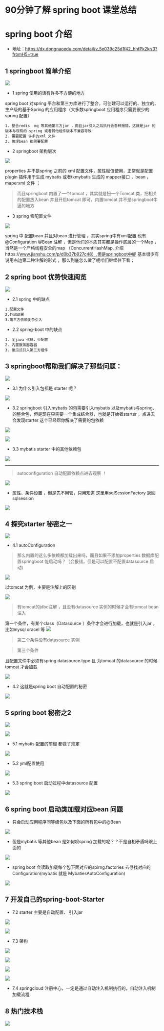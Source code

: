 # 90分钟了解 spring boot  课堂总结


# spring boot 介绍

* 地址：https://dx.dongnaoedu.com/detail/v_5e039c25d1f42_hhfPk2kr/3?fromH5=true 

## 1 springboot 简单介绍

![](assets/000/02/01/01/01-1587173178062.png)


* 1 spring 使用的话有许多不方便的地方

spring boot 对spring 平台和第三方库进行了整合，可创建可以运行的、独立的、生产级的基于Spring 的应用程序（大多数springboot 应用程序只需要很少的spring 配置）
 

```
1. 整合redis  mq 等其他第三方jar ，而且jar引入之后执行会各种报错，这就是jar 的版本与现有的 spring 或者其他组件版本不兼容导致
2. 需要配置 许多的xml 文件
3. 管理bean 都需要配置  
```

* 2 springboot 架构层次



![](assets/000/02/01/01/01-1587174366244.png)

properties  并不是spring 之前的 xml 配置文件，属性赋值使用，正常就是配置plugin 插件用于生成 mybatis 或者tkmybatis 生成的  mapper接口 ，bean ，maperxml 文件 ；

> 而且springboot 内置了一个tomcat ，其实就是扭一个Tomcat 类，把相关的配置放入bean 并且开启tomcat 即可，内置tomcat 并不是springboot牛逼的地方


* 3 spring 零配置文件


![](assets/000/02/01/01/01-1587174694991.png)

spring 中 配置bean 并且对bean 进行管理 ，其实spring中有xml配置 也有 @Configuration @Bean 注解 ，但是他们的本质其实都是操作底层的一个Map ，当然是一个严格线程安全的map （ConcurrentHashMap, 介绍https://www.jianshu.com/p/d0b37b927c48）,但是springboot中呢 基本很少有说用右边第二种注解的形式 ，那么到底怎么做了呢咱们继续往下看；


## 2 spring boot 优势快速阅览


![](assets/000/02/01/01/01-1587175639731.png)
 
* 2.1 spring 中的缺点

```
1.配置文件
2.外部部署
3.第三方依赖复杂引入    
```

* 2.2 spring-boot 中的缺点

```
1. 全java 代码，少配置
2. 内置服务器容器  
3. 傻瓜式引入第三方组件
```

## 3 springboot帮助我们解决了那些问题：


![](assets/000/02/01/01/01-1587176051423.png)


* 3.1 为什么引入包都是 starter 呢？

![](assets/000/02/01/01/01-1587176140292.png)


* 3.2  springboot 引入mybatis 的包需要引入mybatis 以及mybatis与spring、的整合包，但是现在只需要一个集成结合器，也就是开始者starter ，点进去会发现starter 这个已经帮你解决了需要的包依赖


![](assets/000/02/01/01/01-1587176576182.png)


![](assets/000/02/01/01/01-1587176585266.png)


* 3.3 mybatis starter 中的其他依赖包

![](assets/000/02/01/01/01-1587177149653.png)

--- 

> autoconfiguration 自动配置依赖点进去观察 ！

![](assets/000/02/01/01/01-1587177243851.png)


* 属性、条件设置 ，但是先不用管，只用知道 这里用sqlSessionFactory 返回 sqlsession

![](assets/000/02/01/01/01-1587177346926.png)


## 4 探究starter 秘密之一

![](assets/000/02/01/01/01-1587177434990.png)

* 4.1 autoConfiguration 

> 那么内置的这么多依赖都加载出来吗，而且如果不添加properties 数据库配置springboot 能启动吗？（会报错，但是可以配置不配置datasource 启动）

![](assets/000/02/01/01/01-1587177518797.png)

以tomcat 为例，主要是注解上的区别

![](assets/000/02/01/01/01-1587177805773.png)


>  有tomcat的jdbc注解 ，且没有datasource 实例的时候才会有tomcat bean 注入

第一个条件，有某个class（Datasource ）条件才会进行加载，也就是引入jar ，比如mysql  oracel 等
![](assets/000/02/01/01/01-1587177873115.png)

> 第二个条件没有datasource 实例


> 第三个条件

且配置文件中必须有spring.datasource.type  且 为tomcat 的datasource 的时候tomcat 才会加载

![](assets/000/02/01/01/01-1587178115716.png)


* 4.2 这就是spring boot 自动配置的秘密

![](assets/000/02/01/01/01-1587178349643.png)


## 5 spring boot 秘密之2 

![](assets/000/02/01/01/01-1587178947673.png)

![](assets/000/02/01/01/01-1587179077011.png)


* 5.1 mybatis 配置的前缀 都做了规定

![](assets/000/02/01/01/01-1587179181734.png)

* 5.2 yml配置使用

![](assets/000/02/01/01/01-1587179278873.png)


* 5.3 spring boot 启动过程中datasource 配置


![](assets/000/02/01/01/01-1587179429594.png)


## 6 spring boot 启动类加载对应bean 问题

* 只会启动应用程序同等级包以及下面的所有包中的@Bean 

![](assets/000/02/01/01/01-1587180134375.png)

* 但是mybatis 等其他bean 是如何呗spring 加载的呢？？不是自相矛盾吗跟上面的


![](assets/000/02/01/01/01-1587180247904.png)

* spring boot 会读取加载每个包下面对应的spirng.factories 去寻找对应的Configuration(mybatis 就是 MybatiesAutoConfiguration)

![](assets/000/02/01/01/01-1587180363231.png)


## 7 开发自己的spring-boot-Starter


* 7.2 starter 主要是自动配置、 引入jar 


![](assets/000/02/01/01/01-1587180727614.png)


![](assets/000/02/01/01/01-1587180796248.png)


* 7.3 架构 

![](assets/000/02/01/01/01-1587180969764.png)



![](assets/000/02/01/01/01-1587180979923.png)


![](assets/000/02/01/01/01-1587181073730.png)


![](assets/000/02/01/01/01-1587181208912.png)


* 7.4 springcloud 注册中心，一定是通过自动注入机制执行的，自动注入机制加载流程



## 8 热门技术栈


![](assets/000/02/01/01/01-1587188207557.png)





